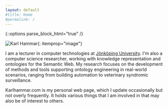 ```yaml
---
layout: default
#title: Home
#permalink: /
---
```


{::options parse_block_html="true" /}

<div itemscope itemid="https://karlhammar.com/#karl" itemtype="https://schema.org/Person" id="karl">

![Karl Hammar]({{site.url}}/images/karl.jpg){: itemprop="image"}

I am a lecturer in computer technologies at <a itemprop="worksFor" href="https://ju.se/"><span itemscope itemtype="https://schema.org/CollegeOrUniversity" itemid="https://ju.se/"><span itemprop="name">Jönköping University</span></span></a>. I'm also a computer science researcher, working with knowledge representation and ontologies for the Semantic Web. My research focuses on the development of methods and tools supporting ontology engineering in real-world scenarios, ranging from building automation to veterinary syndromic surveillance.

Karlhammar.com is my personal web page, which I update occasionally but not overly frequently. It holds various things that I am involved in that may also be of interest to others.

</div>
